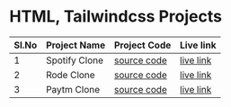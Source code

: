 # HTML, Tailwindcss Projects

Sl.No | Project Name | Project Code | Live link
------|--------------|--------------|----------
  1   | Spotify Clone | [source code](https://github.com/Melto007/shopify_clone) | [live link](https://myshopifyclone.netlify.app/)
  2   | Rode Clone   | [source code](https://github.com/Melto007/rodeclone) | [live link](https://myrodeclone.netlify.app/)
  3   | Paytm Clone  | [source code](https://github.com/Melto007/paytm_clone) | [live link](https://mypaytmclone1.netlify.app/)